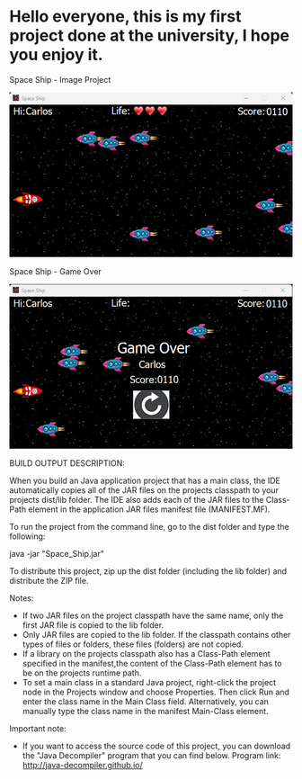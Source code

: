 # Hello everyone, this is my first project done at the university, I hope you enjoy it.

 Space Ship - Image Project

![Design preview for the Order summary card coding challenge](./project-image/image-project.png)

 Space Ship - Game Over

![Design preview for the Order summary card coding challenge](./project-image/game-over.png)


BUILD OUTPUT DESCRIPTION:

When you build an Java application project that has a main class, the IDE
automatically copies all of the JAR
files on the projects classpath to your projects dist/lib folder. The IDE
also adds each of the JAR files to the Class-Path element in the application
JAR files manifest file (MANIFEST.MF).

To run the project from the command line, go to the dist folder and
type the following:

java -jar "Space_Ship.jar" 

To distribute this project, zip up the dist folder (including the lib folder)
and distribute the ZIP file.

Notes:

* If two JAR files on the project classpath have the same name, only the first
JAR file is copied to the lib folder.
* Only JAR files are copied to the lib folder.
If the classpath contains other types of files or folders, these files (folders)
are not copied.
* If a library on the projects classpath also has a Class-Path element
specified in the manifest,the content of the Class-Path element has to be on
the projects runtime path.
* To set a main class in a standard Java project, right-click the project node
in the Projects window and choose Properties. Then click Run and enter the
class name in the Main Class field. Alternatively, you can manually type the
class name in the manifest Main-Class element.

Important note:
* If you want to access the source code of this project, you can download the "Java Decompiler" program that you can find below.
Program link: http://java-decompiler.github.io/

